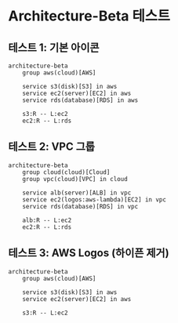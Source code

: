 # Architecture-Beta 테스트

## 테스트 1: 기본 아이콘

```mermaid
architecture-beta
    group aws(cloud)[AWS]
    
    service s3(disk)[S3] in aws
    service ec2(server)[EC2] in aws
    service rds(database)[RDS] in aws
    
    s3:R -- L:ec2
    ec2:R -- L:rds
```

## 테스트 2: VPC 그룹

```mermaid
architecture-beta
    group cloud(cloud)[Cloud]
    group vpc(cloud)[VPC] in cloud
    
    service alb(server)[ALB] in vpc
    service ec2(logos:aws-lambda)[EC2] in vpc
    service rds(database)[RDS] in vpc
    
    alb:R -- L:ec2
    ec2:R -- L:rds
```

## 테스트 3: AWS Logos (하이픈 제거)

```mermaid
architecture-beta
    group aws(cloud)[AWS]
    
    service s3(disk)[S3] in aws
    service ec2(server)[EC2] in aws
    
    s3:R -- L:ec2
```

